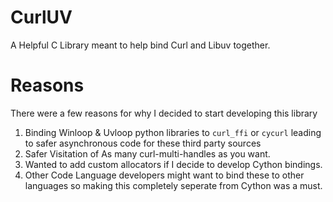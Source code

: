 # CurlUV
A Helpful C Library meant to help bind Curl and Libuv together. 

# Reasons
There were a few reasons for why I decided to start developing this library
1. Binding Winloop & Uvloop python libraries to `curl_ffi` or `cycurl` leading to safer asynchronous code for these third party sources
2. Safer Visitation of As many curl-multi-handles as you want.  
3. Wanted to add custom allocators if I decide to develop Cython bindings.
4. Other Code Language developers might want to bind these to other languages so making this completely seperate from Cython was a must.


